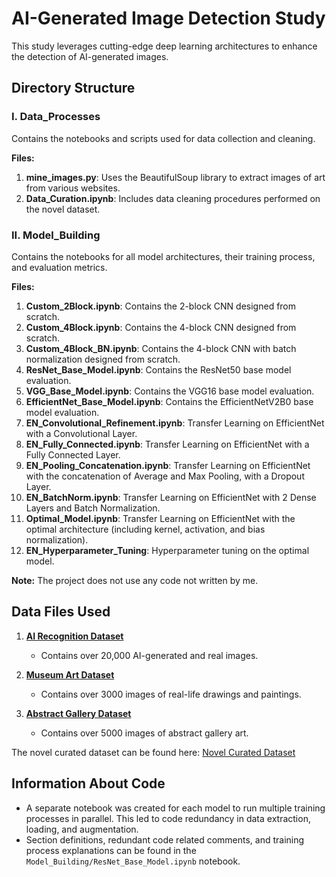 # AI-Generated Image Detection Study

This study leverages cutting-edge deep learning architectures to enhance the detection of AI-generated images.

## Directory Structure

### I. Data_Processes
Contains the notebooks and scripts used for data collection and cleaning.

**Files:**
1. **mine_images.py**: Uses the BeautifulSoup library to extract images of art from various websites.
2. **Data_Curation.ipynb**: Includes data cleaning procedures performed on the novel dataset.

### II. Model_Building
Contains the notebooks for all model architectures, their training process, and evaluation metrics.

**Files:**
1. **Custom_2Block.ipynb**: Contains the 2-block CNN designed from scratch.
2. **Custom_4Block.ipynb**: Contains the 4-block CNN designed from scratch.
3. **Custom_4Block_BN.ipynb**: Contains the 4-block CNN with batch normalization designed from scratch.
4. **ResNet_Base_Model.ipynb**: Contains the ResNet50 base model evaluation.
5. **VGG_Base_Model.ipynb**: Contains the VGG16 base model evaluation.
6. **EfficientNet_Base_Model.ipynb**: Contains the EfficientNetV2B0 base model evaluation.
7. **EN_Convolutional_Refinement.ipynb**: Transfer Learning on EfficientNet with a Convolutional Layer.
8. **EN_Fully_Connected.ipynb**: Transfer Learning on EfficientNet with a Fully Connected Layer.
9. **EN_Pooling_Concatenation.ipynb**: Transfer Learning on EfficientNet with the concatenation of Average and Max Pooling, with a Dropout Layer.
10. **EN_BatchNorm.ipynb**: Transfer Learning on EfficientNet with 2 Dense Layers and Batch Normalization.
11. **Optimal_Model.ipynb**: Transfer Learning on EfficientNet with the optimal architecture (including kernel, activation, and bias normalization).
12. **EN_Hyperparameter_Tuning**: Hyperparameter tuning on the optimal model.

**Note:** The project does not use any code not written by me.

## Data Files Used

1. **[AI Recognition Dataset](https://www.kaggle.com/datasets/superpotato9/dalle-recognition-dataset)**
    - Contains over 20,000 AI-generated and real images.

2. **[Museum Art Dataset](https://www.kaggle.com/datasets/thedownhill/art-images-drawings-painting-sculpture-engraving?select=musemart)**
    - Contains over 3000 images of real-life drawings and paintings.

3. **[Abstract Gallery Dataset](https://www.kaggle.com/datasets/bryanb/abstract-art-gallery?select=Abstract_gallery)**
    - Contains over 5000 images of abstract gallery art.

The novel curated dataset can be found here: [Novel Curated Dataset](https://drive.google.com/drive/folders/1ENb_rKLfl7QZ3xvb8wSzwQ0VzXYYIWhv?usp=drive_link)

## Information About Code

- A separate notebook was created for each model to run multiple training processes in parallel. This led to code redundancy in data extraction, loading, and augmentation.
- Section definitions, redundant code related comments, and training process explanations can be found in the `Model_Building/ResNet_Base_Model.ipynb` notebook.